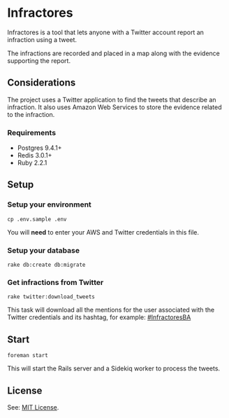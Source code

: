 # Infractores

Infractores is a tool that lets anyone with a Twitter account report an infraction using a tweet.

The infractions are recorded and placed in a map along with the evidence supporting the report.

## Considerations

The project uses a Twitter application to find the tweets that describe an infraction. It also uses Amazon Web Services to store the evidence related to the infraction.

### Requirements

* Postgres 9.4.1+
* Redis 3.0.1+
* Ruby 2.2.1

## Setup

### Setup your environment

    cp .env.sample .env

You will **need** to enter your AWS and Twitter credentials in this file.

### Setup your database

    rake db:create db:migrate

### Get infractions from Twitter

    rake twitter:download_tweets

This task will download all the mentions for the user associated with the Twitter credentials and its hashtag, for example: [#InfractoresBA](https://twitter.com/hashtag/infractoresba?f=tweets&src=hash)

## Start

    foreman start

This will start the Rails server and a Sidekiq worker to process the tweets.

## License

See: [MIT License](LICENSE).
